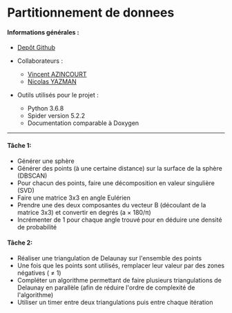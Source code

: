 # Partitionnement de donnees

#### Informations générales :

* [Depôt Github](https://github.com/Wiiz971/partitionnement-de-donnees/)

* Collaborateurs  :
    * [Vincent AZINCOURT](https://github.com/Wiiz971)
    * [Nicolas YAZMAN](https://github.com/jsp)

* Outils utilisés pour le projet :
    * Python 3.6.8
    * Spider version 5.2.2 
    * Documentation comparable à Doxygen
    
 *******
 
 ####  Tâche 1:
 
* Générer une sphère 
* Générer des points (à une certaine distance) sur la surface de la sphère (DBSCAN)
* Pour chacun des points, faire une décomposition en valeur singulière (SVD)
* Faire une matrice 3x3 en angle Eulérien
* Prendre une des deux composantes du vecteur B (découlant de la matrice 3x3) et convertir en degrés (a × 180/π)
* Incrémenter de 1 pour chaque angle trouvé pour en déduire une densité de probabilité

 ####  Tâche 2:

* Réaliser une triangulation de Delaunay sur l'ensemble des points
* Une fois que les points sont utilisés, remplacer leur valeur par des zones négatives ( ≠ 1)
* Compléter un algorithme permettant de faire plusieurs triangulations de Delaunay en parallèle (afin de réduire l'ordre de complexité de l'algorithme)
* Utiliser un timer entre deux triangulations puis entre chaque itération



